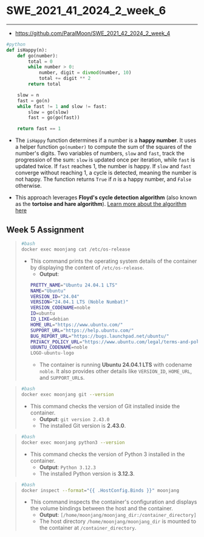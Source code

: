 # SWE_2021_41_2024_2_week_6

---

* https://github.com/ParalMoon/SWE_2021_42_2024_2_week_4
```python
#python
def isHappy(n):
    def go(number):
        total = 0
        while number > 0:
            number, digit = divmod(number, 10)
            total += digit ** 2
        return total

    slow = n
    fast = go(n)
    while fast != 1 and slow != fast:
        slow = go(slow)
        fast = go(go(fast))

    return fast == 1

```
* The `isHappy` function determines if a number is a **happy number**. It uses a helper function `go(number)` to compute the sum of the squares of the number's digits. Two variables of numbers, `slow` and `fast`, track the progression of the sum: `slow` is updated once per iteration, while `fast` is updated twice. If `fast` reaches 1, the number is happy. If `slow` and `fast` converge without reaching 1, a cycle is detected, meaning the number is not happy. The function returns `True` if $n$ is a happy number, and `False` otherwise.

* This approach leverages **Floyd's cycle detection algorithm** (also known as the **tortoise and hare algorithm**). [Learn more about the algorithm here](https://en.wikipedia.org/wiki/Cycle_detection#Floyd's_tortoise_and_hare)


## Week 5 Assignment

> ```bash
> #bash
> docker exec moonjang cat /etc/os-release
> ```
> * This command prints the operating system details of the container by displaying the content of `/etc/os-release`. 
>   - **Output**:
>   ```bash
>   PRETTY_NAME="Ubuntu 24.04.1 LTS"
>   NAME="Ubuntu"
>   VERSION_ID="24.04"
>   VERSION="24.04.1 LTS (Noble Numbat)"
>   VERSION_CODENAME=noble
>   ID=ubuntu
>   ID_LIKE=debian
>   HOME_URL="https://www.ubuntu.com/"
>   SUPPORT_URL="https://help.ubuntu.com/"
>   BUG_REPORT_URL="https://bugs.launchpad.net/ubuntu/"
>   PRIVACY_POLICY_URL="https://www.ubuntu.com/legal/terms-and-policies/privacy-policy"
>   UBUNTU_CODENAME=noble
>   LOGO-ubuntu-logo
>   ```
>   - The container is running **Ubuntu 24.04.1 LTS** with codename `noble`. It also provides other details like `VERSION_ID`, `HOME_URL`, and `SUPPORT_URL`s.

> ```bash
> #bash
> docker exec moonjang git --version
> ```
> * This command checks the version of Git installed inside the container.
>   - **Output**: `git version 2.43.0`
>   - The installed Git version is **2.43.0**.

> ```bash
> #bash
> docker exec moonjang python3 --version
> ```
> * This command checks the version of Python 3 installed in the container.
>   - **Output**: `Python 3.12.3`
>   - The installed Python version is **3.12.3**.

> ```bash
> #bash
> docker inspect --format="{{ .HostConfig.Binds }}" moonjang
> ```
> * This command inspects the container's configuration and displays the volume bindings between the host and the container.
>   - **Output**: `[/home/moonjang/moonjang_dir:/container_directory]`
>   - The host directory `/home/moonjang/moonjang_dir` is mounted to the container at `/container_directory`.
